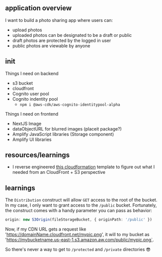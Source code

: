 ## application overview

I want to build a photo sharing app where users can:

- upload photos
- uploaded photos can be designated to be a draft or public
- draft photos are protected by the logged in user
- public photos are viewable by anyone

## init

Things I need on backend

- s3 bucket
- cloudfront
- Cognito user pool
- Cognito indentity pool
  - `npm i @aws-cdk/aws-cognito-identitypool-alpha`

Things I need on frontend

- NextJS Image
- dataObjectURL for blurred images (placeit package?)
- Amplify JavaScript libraries (Storage component)
- Amplify UI libraries

## resources/learnings

- I reverse engineered [this cloudformation](https://s3-eu-west-1.amazonaws.com/tomash-public/AWS/s3bucket_with_cloudfront.yml) template to figure out what I needed from an CloudFront + S3 perspective

## learnings

The `Distribution` construct will allow `GET` access to the root of the bucket. In my case, I only want to grant access to the `/public` bucket. Fortunately, the construct comes with a handy parameter you can pass as behavior:

```ts
origin: new S3Origin(fileStorageBucket, { originPath: '/public' })
```

Now, if my CDN URL gets a request like 'https://domainName.cloudfront.net/mypic.png',
it will to my bucket as 'https://mybucketname.us-east-1.s3.amazon.aw.com/public/mypic.png`.

So there's never a way to get to `/protected` and `/private` directories 😎
